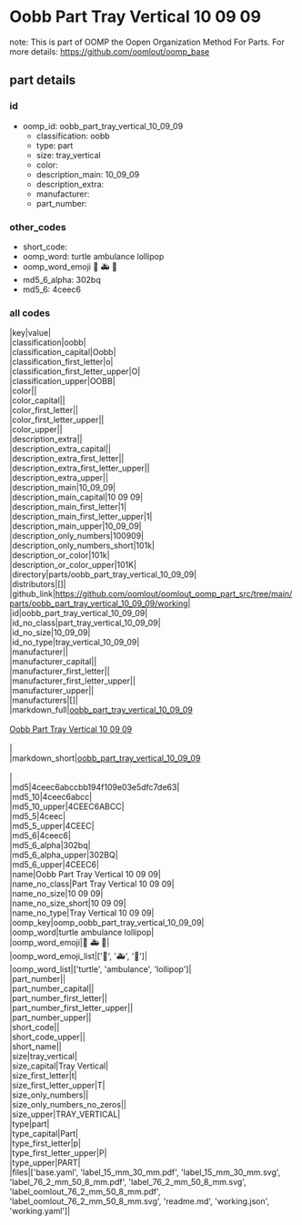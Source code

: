 # Oobb Part Tray Vertical 10 09 09  

note: This is part of OOMP the Oopen Organization Method For Parts. For more details: https://github.com/oomlout/oomp_base

##  part details





### id
* oomp_id: oobb_part_tray_vertical_10_09_09
  * classification: oobb
  * type: part
  * size: tray_vertical
  * color: 
  * description_main: 10_09_09
  * description_extra: 
  * manufacturer: 
  * part_number: 

### other_codes
* short_code: 
* oomp_word: turtle ambulance lollipop
* oomp_word_emoji :turtle: :ambulance: :lollipop:
* md5_6_alpha: 302bq
* md5_6: 4ceec6

### all codes 
|key|value|  
|classification|oobb|  
|classification_capital|Oobb|  
|classification_first_letter|o|  
|classification_first_letter_upper|O|  
|classification_upper|OOBB|  
|color||  
|color_capital||  
|color_first_letter||  
|color_first_letter_upper||  
|color_upper||  
|description_extra||  
|description_extra_capital||  
|description_extra_first_letter||  
|description_extra_first_letter_upper||  
|description_extra_upper||  
|description_main|10_09_09|  
|description_main_capital|10 09 09|  
|description_main_first_letter|1|  
|description_main_first_letter_upper|1|  
|description_main_upper|10_09_09|  
|description_only_numbers|100909|  
|description_only_numbers_short|101k|  
|description_or_color|101k|  
|description_or_color_upper|101K|  
|directory|parts/oobb_part_tray_vertical_10_09_09|  
|distributors|[]|  
|github_link|https://github.com/oomlout/oomlout_oomp_part_src/tree/main/parts/oobb_part_tray_vertical_10_09_09/working|  
|id|oobb_part_tray_vertical_10_09_09|  
|id_no_class|part_tray_vertical_10_09_09|  
|id_no_size|10_09_09|  
|id_no_type|tray_vertical_10_09_09|  
|manufacturer||  
|manufacturer_capital||  
|manufacturer_first_letter||  
|manufacturer_first_letter_upper||  
|manufacturer_upper||  
|manufacturers|[]|  
|markdown_full|[oobb_part_tray_vertical_10_09_09](https://github.com/oomlout/oomlout_oomp_part_src/tree/main/parts/oobb_part_tray_vertical_10_09_09/working)<br>[](https://github.com/oomlout/oomlout_oomp_part_src/tree/main/parts/oobb_part_tray_vertical_10_09_09/working)<br>[Oobb Part Tray Vertical 10 09 09](https://github.com/oomlout/oomlout_oomp_part_src/tree/main/parts/oobb_part_tray_vertical_10_09_09/working)<br><br>|  
|markdown_short|[oobb_part_tray_vertical_10_09_09](https://github.com/oomlout/oomlout_oomp_part_src/tree/main/parts/oobb_part_tray_vertical_10_09_09/working)<br><br>|  
|md5|4ceec6abccbb194f109e03e5dfc7de63|  
|md5_10|4ceec6abcc|  
|md5_10_upper|4CEEC6ABCC|  
|md5_5|4ceec|  
|md5_5_upper|4CEEC|  
|md5_6|4ceec6|  
|md5_6_alpha|302bq|  
|md5_6_alpha_upper|302BQ|  
|md5_6_upper|4CEEC6|  
|name|Oobb Part Tray Vertical 10 09 09|  
|name_no_class|Part Tray Vertical 10 09 09|  
|name_no_size|10 09 09|  
|name_no_size_short|10 09 09|  
|name_no_type|Tray Vertical 10 09 09|  
|oomp_key|oomp_oobb_part_tray_vertical_10_09_09|  
|oomp_word|turtle ambulance lollipop|  
|oomp_word_emoji|:turtle: :ambulance: :lollipop:|  
|oomp_word_emoji_list|[':turtle:', ':ambulance:', ':lollipop:']|  
|oomp_word_list|['turtle', 'ambulance', 'lollipop']|  
|part_number||  
|part_number_capital||  
|part_number_first_letter||  
|part_number_first_letter_upper||  
|part_number_upper||  
|short_code||  
|short_code_upper||  
|short_name||  
|size|tray_vertical|  
|size_capital|Tray Vertical|  
|size_first_letter|t|  
|size_first_letter_upper|T|  
|size_only_numbers||  
|size_only_numbers_no_zeros||  
|size_upper|TRAY_VERTICAL|  
|type|part|  
|type_capital|Part|  
|type_first_letter|p|  
|type_first_letter_upper|P|  
|type_upper|PART|  
|files|['base.yaml', 'label_15_mm_30_mm.pdf', 'label_15_mm_30_mm.svg', 'label_76_2_mm_50_8_mm.pdf', 'label_76_2_mm_50_8_mm.svg', 'label_oomlout_76_2_mm_50_8_mm.pdf', 'label_oomlout_76_2_mm_50_8_mm.svg', 'readme.md', 'working.json', 'working.yaml']|  
